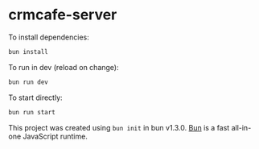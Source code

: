 # crmcafe-server

To install dependencies:

```bash
bun install
```

To run in dev (reload on change):

```bash
bun run dev
```

To start directly:

```bash
bun run start
```

This project was created using `bun init` in bun v1.3.0. [Bun](https://bun.com) is a fast all-in-one JavaScript runtime.
